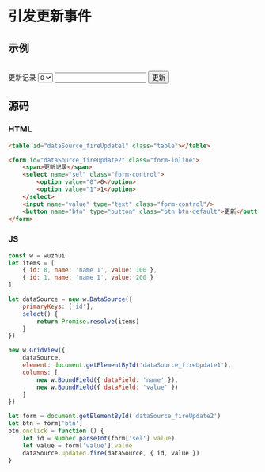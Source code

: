 # 引发更新事件

## 示例

<table id="dataSource_fireUpdate1" class="table"></table>

<form id="dataSource_fireUpdate2" class="form-inline">
    <span>更新记录</span>
    <select name="id" class="form-control">
        <option value="0">0</option>
        <option value="1">1</option>
    </select>
    <input name="value" type="text" class="form-control"/>
    <button name="btn" type="button" class="btn btn-default">更新</button>
</form>

## 源码

### HTML

```html
<table id="dataSource_fireUpdate1" class="table"></table>

<form id="dataSource_fireUpdate2" class="form-inline">
    <span>更新记录</span>
    <select name="sel" class="form-control">
        <option value="0">0</option>
        <option value="1">1</option>
    </select>
    <input name="value" type="text" class="form-control"/>
    <button name="btn" type="button" class="btn btn-default">更新</button>
</form>
```

### JS

```js
const w = wuzhui
let items = [
    { id: 0, name: 'name 1', value: 100 },
    { id: 1, name: 'name 1', value: 200 }
]

let dataSource = new w.DataSource({
    primaryKeys: ['id'],
    select() {
        return Promise.resolve(items)
    }
})

new w.GridView({
    dataSource,
    element: document.getElementById('dataSource_fireUpdate1'),
    columns: [
        new w.BoundField({ dataField: 'name' }),
        new w.BoundField({ dataField: 'value' })
    ]
})

let form = document.getElementById('dataSource_fireUpdate2')
let btn = form['btn']
btn.onclick = function () {
    let id = Number.parseInt(form['sel'].value)
    let value = form['value'].value
    dataSource.updated.fire(dataSource, { id, value })
}
```